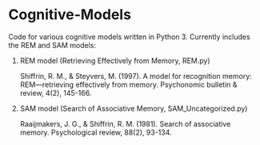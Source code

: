 # Cognitive-Models

Code for various cognitive models written in Python 3. Currently includes the REM and SAM models:
  1. REM model (Retrieving Effectively from Memory, REM.py) 
  
     Shiffrin, R. M., & Steyvers, M. (1997). A model for recognition memory: REM—retrieving effectively from memory. 
          Psychonomic bulletin & review, 4(2), 145-166.
        
  2. SAM model (Search of Associative Memory, SAM_Uncategorized.py) 
  
     Raaijmakers, J. G., & Shiffrin, R. M. (1981). Search of associative memory. Psychological review, 88(2), 93-134.

